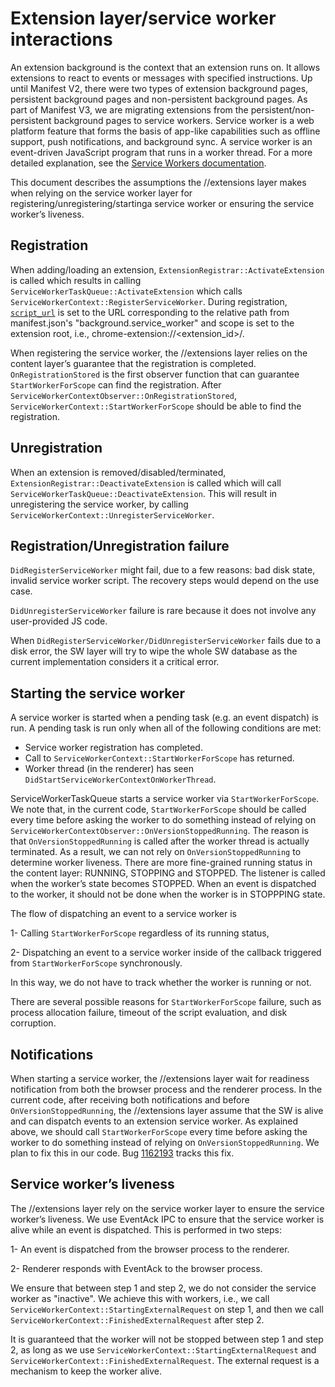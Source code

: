 # Extension layer/service worker interactions
An extension background is the context that an extension runs on. It allows
extensions to react to events or messages with specified instructions. Up until
Manifest V2, there were two types of extension background pages, persistent
background pages and non-persistent background pages. As part of Manifest V3, we
are migrating extensions from the persistent/non-persistent background pages to
service workers. Service worker is a web platform feature that forms the basis
of app-like capabilities such as offline support, push notifications, and
background sync. A service worker is an event-driven JavaScript program that
runs in a worker thread. For a more detailed
explanation, see the [Service Workers documentation](https://chromium.googlesource.com/chromium/src/+/HEAD/content/browser/service_worker/README.md).

This document describes the assumptions the //extensions layer makes when
relying on the service worker layer for registering/unregistering/startinga
service worker or ensuring the service worker’s liveness.

## Registration
When adding/loading an extension, `ExtensionRegistrar::ActivateExtension` is
called which results in calling `ServiceWorkerTaskQueue::ActivateExtension`
which calls `ServiceWorkerContext::RegisterServiceWorker`. During registration,
[`script_url`](https://source.chromium.org/chromium/chromium/src/+/77dcc35a2a0b98d3913148149496b8dd0d3464cc:content/public/browser/service_worker_context.h;l=125) is set to the URL corresponding to the relative path from
manifest.json's "background.service_worker" and scope is set to the extension
root, i.e., chrome-extension://<extension_id>/.

When registering the service worker, the //extensions layer relies on the
content layer’s guarantee that the registration is completed.
`OnRegistrationStored` is the first observer function that can guarantee
`StartWorkerForScope` can find the registration. After
`ServiceWorkerContextObserver::OnRegistrationStored`,
`ServiceWorkerContext::StartWorkerForScope` should be able to find the
registration.

## Unregistration
When an extension is removed/disabled/terminated,
`ExtensionRegistrar::DeactivateExtension` is called which will call
`ServiceWorkerTaskQueue::DeactivateExtension`. This will result in unregistering
the service worker, by calling `ServiceWorkerContext::UnregisterServiceWorker`.

## Registration/Unregistration failure
`DidRegisterServiceWorker` might fail, due to a few reasons: bad disk state,
invalid service worker script. The recovery steps would depend on the use case.

`DidUnregisterServiceWorker` failure is rare because it does not involve any
user-provided JS code.

When `DidRegisterServiceWorker/DidUnregisterServiceWorker` fails due to a disk
error, the SW layer will try to wipe the whole SW database as the current
implementation considers it a critical error.

## Starting the service worker
A service worker is started when a pending task (e.g. an event dispatch) is run.
A pending task is run only when all of the following conditions are met:
- Service worker registration has completed.
- Call to `ServiceWorkerContext::StartWorkerForScope` has returned.
- Worker thread (in the renderer) has seen
`DidStartServiceWorkerContextOnWorkerThread`.

ServiceWorkerTaskQueue starts a service worker via `StartWorkerForScope`.
We note that, in the current code, `StartWorkerForScope` should be called every
time before asking the worker to do something instead of relying on
`ServiceWorkerContextObserver::OnVersionStoppedRunning`.
The reason is that `OnVersionStoppedRunning` is called after the worker thread
is actually terminated. As a result, we can not rely on `OnVersionStoppedRunning`
to determine worker liveness. There are more fine-grained running status in the
content layer: RUNNING, STOPPING and STOPPED. The listener is called when the
worker’s state becomes STOPPED. When an event is dispatched to the worker, it
should not be done when the worker is in STOPPPING state.

The flow of dispatching an event to a service worker is

1- Calling `StartWorkerForScope` regardless of its running status,

2- Dispatching an event to a service worker inside of the callback triggered
from `StartWorkerForScope` synchronously.

In this way, we do not have to track whether the worker is running or not.

There are several possible reasons for `StartWorkerForScope` failure, such as
process allocation failure, timeout of the script evaluation, and disk
corruption.


## Notifications
When starting a service worker, the //extensions layer wait for readiness
notification from both the browser process and the renderer process. In the
current code, after receiving both notifications and before
`OnVersionStoppedRunning`, the //extensions layer assume that the SW is alive
and can dispatch events to an extension service worker. As explained above, we
should call `StartWorkerForScope` every time before asking the worker to do
something instead of relying on `OnVersionStoppedRunning`. We plan to fix this
in our code. Bug [1162193](https://bugs.chromium.org/p/chromium/issues/detail?id=1162193) tracks this fix.

## Service worker’s liveness
The //extensions layer rely on the service worker layer to ensure the service
worker’s liveness. We use EventAck IPC to ensure
that the service worker is alive while an event is dispatched. This is performed
in two steps:

1- An event is dispatched from the browser process to the renderer.

2- Renderer responds with EventAck to the browser process.

We ensure that between step 1 and step 2, we do not consider the service worker
as "inactive". We achieve this with workers, i.e., we call
`ServiceWorkerContext::StartingExternalRequest` on step 1, and then we call
`ServiceWorkerContext::FinishedExternalRequest` after step 2.

It is guaranteed that the worker will not be stopped between step 1 and step 2,
as long as we use `ServiceWorkerContext::StartingExternalRequest` and
`ServiceWorkerContext::FinishedExternalRequest`. The external request is a
mechanism to keep the worker alive.

